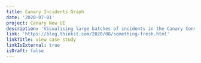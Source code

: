 ```yaml
---
title: Canary Incidents Graph
date: '2020-07-01'
project: Canary New UI
description: 'Visualising large batches of incidents in the Canary Console using d3, for quick(er) comprehension and triage.'
link: 'https://blog.thinkst.com/2020/08/something-fresh.html'
linkTitle: view case study
linkIsExternal: true
isDraft: false
---
```


<script>
  import CanaryGraphView from '$components/craft/CanaryGraphView.svelte';
</script>

<CanaryGraphView />
